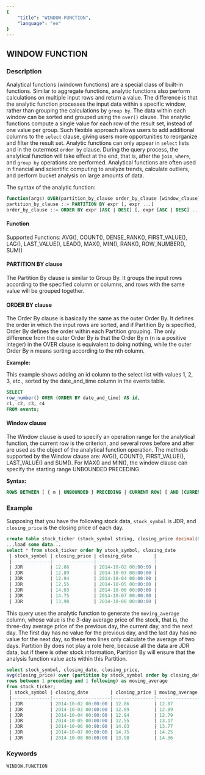 ```yaml
---
{
    "title": "WINDOW-FUNCTION",
    "language": "en"
}
---
```


<!--  Licensed to the Apache Software Foundation (ASF) under one or more contributor license agreements.  See the NOTICE file distributed with this work for additional information regarding copyright ownership.  The ASF licenses this file to you under the Apache License, Version 2.0 (the "License"); you may not use this file except in compliance with the License.  You may obtain a copy of the License at

  http://www.apache.org/licenses/LICENSE-2.0

Unless required by applicable law or agreed to in writing, software distributed under the License is distributed on an "AS IS" BASIS, WITHOUT WARRANTIES OR CONDITIONS OF ANY KIND, either express or implied.  See the License for the specific language governing permissions and limitations under the License. -->

## WINDOW FUNCTION
### Description

Analytical functions (windown functions) are a special class of built-in functions. Similar to aggregate functions, analytic functions also perform calculations on multiple input rows and return a value. The difference is that the analytic function processes the input data within a specific window, rather than grouping the calculations by `group by`. The data within each window can be sorted and grouped using the `over()` clause. The analytic functions compute a single value for each row of the result set, instead of one value per group. Such flexible approach allows users to add additional columns to the `select` clause, giving users more opportunities to reorganize and filter the result set. Analytic functions can only appear in `select` lists and in the outermost `order by` clause. During the query process, the analytical function will take effect at the end, that is, after the `join`, `where`, and `group by` operations are performed. Analytical functions are often used in financial and scientific computing to analyze trends, calculate outliers, and perform bucket analysis on large amounts of data.

The syntax of the analytic function:

```sql
function(args) OVER(partition_by_clause order_by_clause [window_clause])    
partition_by_clause ::= PARTITION BY expr [, expr ...]    
order_by_clause ::= ORDER BY expr [ASC | DESC] [, expr [ASC | DESC] ...]
```

#### Function

Supported Functions: AVG(), COUNT(), DENSE_RANK(), FIRST_VALUE(), LAG(), LAST_VALUE(), LEAD(), MAX(), MIN(), RANK(), ROW_NUMBER(), SUM()

#### PARTITION BY clause

The Partition By clause is similar to Group By. It groups the input rows according to the specified column or columns, and rows with the same value will be grouped together.

#### ORDER BY clause

The Order By clause is basically the same as the outer Order By. It defines the order in which the input rows are sorted, and if Partition By is specified, Order By defines the order within each Partition grouping. The only difference from the outer Order By is that the Order By n (n is a positive integer) in the OVER clause is equivalent to doing nothing, while the outer Order By n means sorting according to the nth column.

**Example:**

This example shows adding an id column to the select list with values 1, 2, 3, etc., sorted by the date_and_time column in the events table.

```sql
SELECT   
row_number() OVER (ORDER BY date_and_time) AS id,   
c1, c2, c3, c4   
FROM events;
```

#### Window clause

The Window clause is used to specify an operation range for the analytical function, the current row is the criterion, and several rows before and after are used as the object of the analytical function operation. The methods supported by the Window clause are: AVG(), COUNT(), FIRST_VALUE(), LAST_VALUE() and SUM(). For MAX() and MIN(), the window clause can specify the starting range UNBOUNDED PRECEDING

**Syntax:**

```sql
ROWS BETWEEN [ { m | UNBOUNDED } PRECEDING | CURRENT ROW] [ AND [CURRENT ROW | { UNBOUNDED | n } FOLLOWING] ]
```

### Example

Supposing that you have the following stock data, `stock_symbol` is JDR, and `closing_price` is the closing price of each day.

```sql
create table stock_ticker (stock_symbol string, closing_price decimal(8,2), closing_date timestamp);    
...load some data...    
select * from stock_ticker order by stock_symbol, closing_date
 | stock_symbol | closing_price | closing_date        |
 |--------------|---------------|---------------------|
 | JDR          | 12.86         | 2014-10-02 00:00:00 |
 | JDR          | 12.89         | 2014-10-03 00:00:00 |
 | JDR          | 12.94         | 2014-10-04 00:00:00 |
 | JDR          | 12.55         | 2014-10-05 00:00:00 |
 | JDR          | 14.03         | 2014-10-06 00:00:00 |
 | JDR          | 14.75         | 2014-10-07 00:00:00 |
 | JDR          | 13.98         | 2014-10-08 00:00:00 |
```

This query uses the analytic function to generate the `moving_average` column, whose value is the 3-day average price of the stock, that is, the three-day average price of the previous day, the current day, and the next day. The first day has no value for the previous day, and the last day has no value for the next day, so these two lines only calculate the average of two days. Partition By does not play a role here, because all the data are JDR data, but if there is other stock information, Partition By will ensure that the analysis function value acts within this Partition.

```sql
select stock_symbol, closing_date, closing_price,    
avg(closing_price) over (partition by stock_symbol order by closing_date    
rows between 1 preceding and 1 following) as moving_average    
from stock_ticker;
 | stock_symbol | closing_date        | closing_price | moving_average |
 |--------------|---------------------|---------------|----------------|
 | JDR          | 2014-10-02 00:00:00 | 12.86         | 12.87          |
 | JDR          | 2014-10-03 00:00:00 | 12.89         | 12.89          |
 | JDR          | 2014-10-04 00:00:00 | 12.94         | 12.79          |
 | JDR          | 2014-10-05 00:00:00 | 12.55         | 13.17          |
 | JDR          | 2014-10-06 00:00:00 | 14.03         | 13.77          |
 | JDR          | 2014-10-07 00:00:00 | 14.75         | 14.25          |
 | JDR          | 2014-10-08 00:00:00 | 13.98         | 14.36          |
```

### Keywords

    WINDOW,FUNCTION